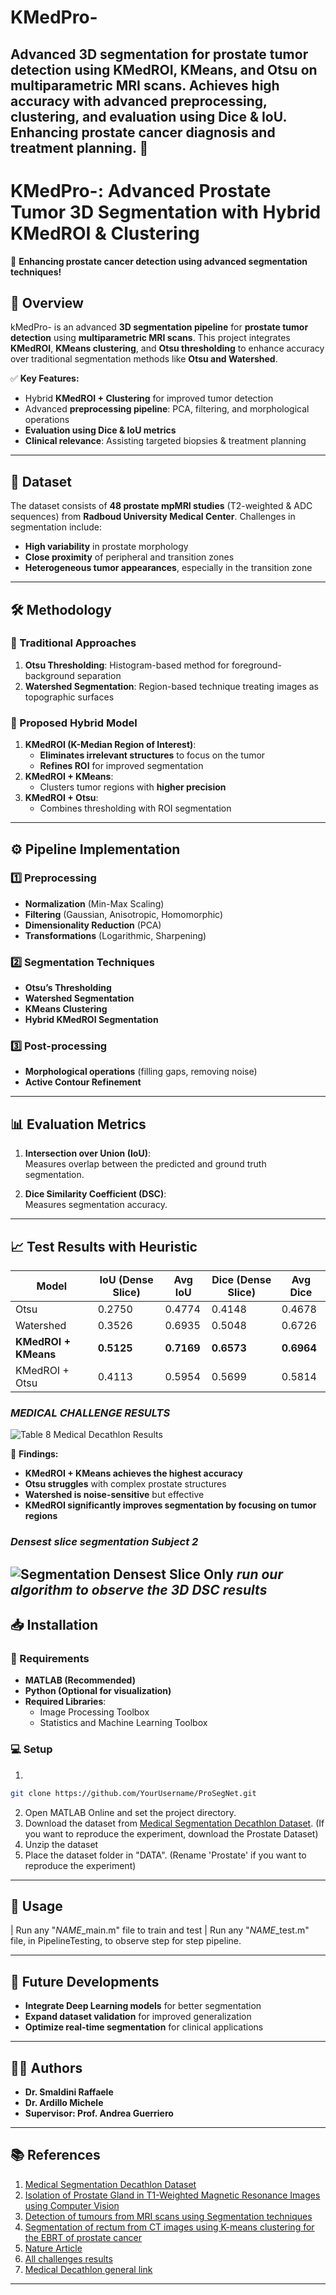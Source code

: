 # KMedPro-
Advanced 3D segmentation for prostate tumor detection using KMedROI, KMeans, and Otsu on multiparametric MRI scans. Achieves high accuracy with advanced preprocessing, clustering, and evaluation using Dice &amp; IoU. Enhancing prostate cancer diagnosis and treatment planning. 🚀
---

# **KMedPro-: Advanced Prostate Tumor 3D Segmentation with Hybrid KMedROI & Clustering**

🚀 **Enhancing prostate cancer detection using advanced segmentation techniques!**  

## **📌 Overview**  
kMedPro- is an advanced **3D segmentation pipeline** for **prostate tumor detection** using **multiparametric MRI scans**. This project integrates **KMedROI**, **KMeans clustering**, and **Otsu thresholding** to enhance accuracy over traditional segmentation methods like **Otsu and Watershed**.  

✅ **Key Features:**  
- Hybrid **KMedROI + Clustering** for improved tumor detection  
- Advanced **preprocessing pipeline**: PCA, filtering, and morphological operations  
- **Evaluation using Dice & IoU metrics**  
- **Clinical relevance**: Assisting targeted biopsies & treatment planning  

---

## **📂 Dataset**  
The dataset consists of **48 prostate mpMRI studies** (T2-weighted & ADC sequences) from **Radboud University Medical Center**. Challenges in segmentation include:  
- **High variability** in prostate morphology  
- **Close proximity** of peripheral and transition zones  
- **Heterogeneous tumor appearances**, especially in the transition zone  

---

## **🛠️ Methodology**  
### **🔹 Traditional Approaches**  
1. **Otsu Thresholding**: Histogram-based method for foreground-background separation  
2. **Watershed Segmentation**: Region-based technique treating images as topographic surfaces  

### **🔹 Proposed Hybrid Model**  
1. **KMedROI (K-Median Region of Interest)**:  
   - **Eliminates irrelevant structures** to focus on the tumor  
   - **Refines ROI** for improved segmentation  
2. **KMedROI + KMeans**:  
   - Clusters tumor regions with **higher precision**  
3. **KMedROI + Otsu**:  
   - Combines thresholding with ROI segmentation  

---

## **⚙️ Pipeline Implementation**
### **1️⃣ Preprocessing**  
- **Normalization** (Min-Max Scaling)  
- **Filtering** (Gaussian, Anisotropic, Homomorphic)  
- **Dimensionality Reduction** (PCA)  
- **Transformations** (Logarithmic, Sharpening)  

### **2️⃣ Segmentation Techniques**  
- **Otsu’s Thresholding**  
- **Watershed Segmentation**  
- **KMeans Clustering**  
- **Hybrid KMedROI Segmentation**  

### **3️⃣ Post-processing**  
- **Morphological operations** (filling gaps, removing noise)  
- **Active Contour Refinement**  

---

## **📊 Evaluation Metrics**  
1. **Intersection over Union (IoU)**:  
   Measures overlap between the predicted and ground truth segmentation.  

2. **Dice Similarity Coefficient (DSC)**:  
   Measures segmentation accuracy.  

---

## **📈 Test Results with Heuristic**
| Model                | IoU (Dense Slice) | Avg IoU | Dice (Dense Slice) | Avg Dice |
|----------------------|-----------------|--------|-------------------|--------|
| Otsu                | 0.2750          | 0.4774 | 0.4148            | 0.4678 |
| Watershed           | 0.3526          | 0.6935 | 0.5048            | 0.6726 |
| **KMedROI + KMeans** | **0.5125**      | **0.7169** | **0.6573**      | **0.6964** |
| KMedROI + Otsu      | 0.4113          | 0.5954 | 0.5699            | 0.5814 |

### *MEDICAL CHALLENGE RESULTS*
![Table 8 Medical Decathlon Results](https://github.com/RaffaeleSmaldini/kMedPro-/blob/main/AboutProstate/MedicalChallenge_table8.png)

🚀 **Findings:**  
- **KMedROI + KMeans achieves the highest accuracy**  
- **Otsu struggles** with complex prostate structures  
- **Watershed is noise-sensitive** but effective  
- **KMedROI significantly improves segmentation by focusing on tumor regions**
### *Densest slice segmentation Subject 2*
![Segmentation Densest Slice Only](https://github.com/RaffaeleSmaldini/kMedPro-/blob/main/SegmentationSUB2.png)
*run our algorithm to observe the 3D DSC results*
---

## **📥 Installation**
### **🔧 Requirements**
- **MATLAB (Recommended)**
- **Python (Optional for visualization)**
- **Required Libraries**:
  - Image Processing Toolbox
  - Statistics and Machine Learning Toolbox

### **💻 Setup**
1.
```bash
git clone https://github.com/YourUsername/ProSegNet.git
```
2. Open MATLAB Online and set the project directory.
3. Download the dataset from [Medical Segmentation Decathlon Dataset](https://drive.google.com/drive/folders/1HqEgzS8BV2c7xYNrZdEAnrHk7osJJ--2). (If you want to reproduce the experiment, download the Prostate Dataset)
4. Unzip the dataset
5. Place the dataset folder in "DATA". (Rename 'Prostate' if you want to reproduce the experiment)
---

## **🚀 Usage**
| Run any "*NAME*_main.m" file to train and test 
| Run any  "*NAME*_test.m" file, in PipelineTesting, to observe step for step pipeline.

---

## **🔮 Future Developments**
- **Integrate Deep Learning models** for better segmentation  
- **Expand dataset validation** for improved generalization  
- **Optimize real-time segmentation** for clinical applications  

---

## **👨‍🔬 Authors**
- **Dr. Smaldini Raffaele**  
- **Dr. Ardillo Michele**  
- **Supervisor: Prof. Andrea Guerriero**  

---
## **📚 References**
1. [Medical Segmentation Decathlon Dataset](https://drive.google.com/drive/folders/1HqEgzS8BV2c7xYNrZdEAnrHk7osJJ--2)
2. [Isolation of Prostate Gland in T1-Weighted Magnetic Resonance Images using Computer Vision](https://ieeexplore.ieee.org/document/)
3. [Detection of tumours from MRI scans using Segmentation techniques](https://ieeexplore.ieee.org/document/9532867)
4. [Segmentation of rectum from CT images using K-means clustering for the EBRT of prostate cancer](https://ieeexplore.ieee.org/document/7955181)
5. [Nature Article](https://www.nature.com/articles/s41467-022-30695-9#Sec2)
6. [All challenges results](https://static-content.springer.com/esm/art%3A10.1038%2Fs41467-022-30695-9/MediaObjects/41467_2022_30695_MOESM1_ESM.pdf)
7. [Medical Decathlon general link](http://medicaldecathlon.com/)
---
